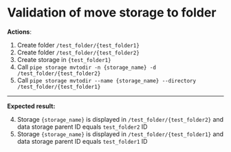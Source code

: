 # Validation of move storage to folder

**Actions**:
1.	Create folder `/test_folder/{test_folder1}`
2.	Create folder `/test_folder/{test_folder2}`
3.	Create storage in `{test_folder1}`
4.	Call `pipe storage mvtodir -n {storage_name} -d /test_folder/{test_folder2}`
5.	Call `pipe storage mvtodir --name {storage_name} --directory /test_folder/{test_folder1}`

***
**Expected result:**

4. Storage `{storage_name}` is displayed in `/test_folder/{test_folder2}` and data storage parent ID equals `test_folder2` ID
5. Storage `{storage_name}` is displayed in `/test_folder/{test_folder1}` and data storage parent ID equals `test_folder1` ID
